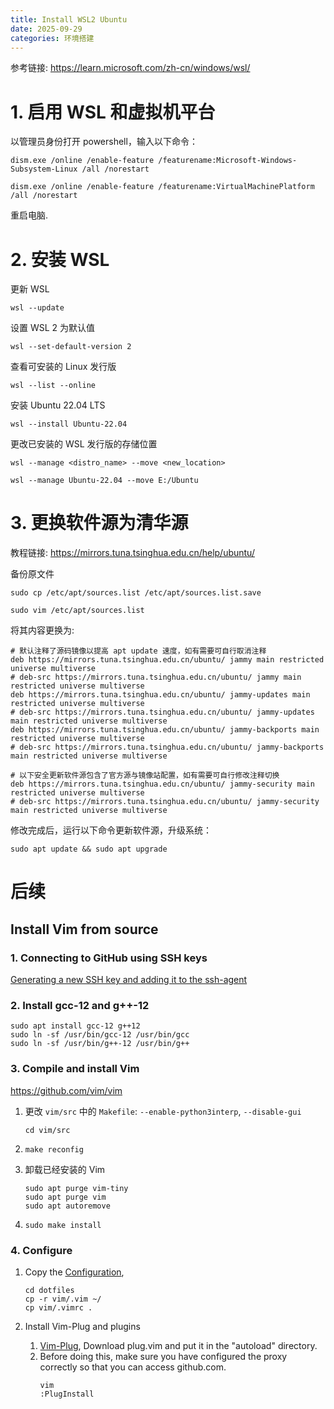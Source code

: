 ```yaml
---
title: Install WSL2 Ubuntu 
date: 2025-09-29
categories: 环境搭建
---
```


<!--more-->

参考链接: https://learn.microsoft.com/zh-cn/windows/wsl/

# 1. 启用 WSL 和虚拟机平台

以管理员身份打开 powershell，输入以下命令：

```
dism.exe /online /enable-feature /featurename:Microsoft-Windows-Subsystem-Linux /all /norestart
```

```
dism.exe /online /enable-feature /featurename:VirtualMachinePlatform /all /norestart
```

重启电脑.



# 2. 安装 WSL

更新 WSL

```
wsl --update
```
设置 WSL 2 为默认值

```
wsl --set-default-version 2
```

查看可安装的 Linux 发行版

```
wsl --list --online
```

安装 Ubuntu 22.04 LTS

```
wsl --install Ubuntu-22.04
```

更改已安装的 WSL 发行版的存储位置

```
wsl --manage <distro_name> --move <new_location>
```

```
wsl --manage Ubuntu-22.04 --move E:/Ubuntu
```

# 3. 更换软件源为清华源

教程链接: https://mirrors.tuna.tsinghua.edu.cn/help/ubuntu/

备份原文件

```
sudo cp /etc/apt/sources.list /etc/apt/sources.list.save  
```

```
sudo vim /etc/apt/sources.list
```
将其内容更换为:

```text
# 默认注释了源码镜像以提高 apt update 速度，如有需要可自行取消注释
deb https://mirrors.tuna.tsinghua.edu.cn/ubuntu/ jammy main restricted universe multiverse
# deb-src https://mirrors.tuna.tsinghua.edu.cn/ubuntu/ jammy main restricted universe multiverse
deb https://mirrors.tuna.tsinghua.edu.cn/ubuntu/ jammy-updates main restricted universe multiverse
# deb-src https://mirrors.tuna.tsinghua.edu.cn/ubuntu/ jammy-updates main restricted universe multiverse
deb https://mirrors.tuna.tsinghua.edu.cn/ubuntu/ jammy-backports main restricted universe multiverse
# deb-src https://mirrors.tuna.tsinghua.edu.cn/ubuntu/ jammy-backports main restricted universe multiverse

# 以下安全更新软件源包含了官方源与镜像站配置，如有需要可自行修改注释切换
deb https://mirrors.tuna.tsinghua.edu.cn/ubuntu/ jammy-security main restricted universe multiverse
# deb-src https://mirrors.tuna.tsinghua.edu.cn/ubuntu/ jammy-security main restricted universe multiverse
```

修改完成后，运行以下命令更新软件源，升级系统：

```
sudo apt update && sudo apt upgrade
```



# 后续

## Install Vim from source

### 1. Connecting to GitHub using SSH keys

[Generating a new SSH key and adding it to the ssh-agent](https://docs.github.com/en/authentication/connecting-to-github-with-ssh/generating-a-new-ssh-key-and-adding-it-to-the-ssh-agent)

### 2. Install gcc-12 and g++-12

```
sudo apt install gcc-12 g++12
sudo ln -sf /usr/bin/gcc-12 /usr/bin/gcc
sudo ln -sf /usr/bin/g++-12 /usr/bin/g++
```

### 3. Compile and install Vim

https://github.com/vim/vim

1. 更改 `vim/src` 中的 `Makefile`: `--enable-python3interp`, `--disable-gui`
   ```
   cd vim/src
   ```
   
2. ```
   make reconfig
   ```
   
3. 卸载已经安装的 Vim
   ```
   sudo apt purge vim-tiny
   sudo apt purge vim
   sudo apt autoremove
   ```
   
4. ```
   sudo make install
   ```

### 4. Configure
1. Copy the [Configuration](https://github.com/cyzhou1221/dotfiles),
   ```
   cd dotfiles
   cp -r vim/.vim ~/
   cp vim/.vimrc .
   ```
   
2. Install Vim-Plug and plugins
   1. [Vim-Plug](https://github.com/junegunn/vim-plug), Download plug.vim and put it in the "autoload" directory.
   2. Before doing this, make sure you have configured the proxy correctly so that you can access github.com.
      ```
      vim
      :PlugInstall
      ```
